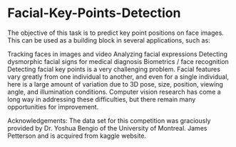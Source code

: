 # Facial-Key-Points-Detection
The objective of this task is to predict key point positions on face images. This can be used as a building block in several applications, such as:

Tracking faces in images and video
Analyzing facial expressions
Detecting dysmorphic facial signs for medical diagnosis
Biometrics / face recognition
Detecting facial key points is a very challenging problem. Facial features vary greatly from one individual to another, and even for a single individual, here is a large amount of variation due to 3D pose, size, position, viewing angle, and illumination conditions. Computer vision research has come a long way in addressing these difficulties, but there remain many opportunities for improvement.

Acknowledgements: The data set for this competition was graciously provided by Dr. Yoshua Bengio of the University of Montreal. James Petterson and is acquired from kaggle website.
